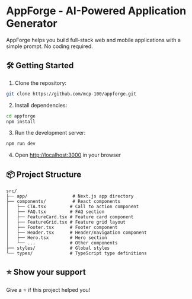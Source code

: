 # AppForge - AI-Powered Application Generator

AppForge helps you build full-stack web and mobile applications with a simple prompt. No coding required.


## 🛠️ Getting Started

1. Clone the repository:
```bash
git clone https://github.com/mcp-100/appforge.git
```

2. Install dependencies:
```bash
cd appforge
npm install
```

3. Run the development server:
```bash
npm run dev
```

4. Open [http://localhost:3000](http://localhost:3000) in your browser

## 📦 Project Structure

```
src/
├── app/                 # Next.js app directory
├── components/          # React components
│   ├── CTA.tsx         # Call to action component
│   ├── FAQ.tsx         # FAQ section
│   ├── FeatureCard.tsx # Feature card component
│   ├── FeatureGrid.tsx # Feature grid layout
│   ├── Footer.tsx      # Footer component
│   ├── Header.tsx      # Header/navigation component
│   ├── Hero.tsx        # Hero section
│   └── ...             # Other components
├── styles/             # Global styles
└── types/              # TypeScript type definitions
```


## ⭐ Show your support

Give a ⭐️ if this project helped you!
